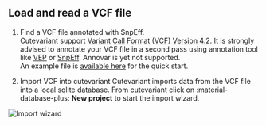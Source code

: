 ## Load and read a VCF file  

1. Find a VCF file annotated with SnpEff.     
Cutevariant support [Variant Call Format (VCF) Version 4.2](https://www.google.com/url?sa=t&rct=j&q=&esrc=s&source=web&cd=&ved=2ahUKEwjJ877s3_nwAhWpAWMBHYjGDp4QFjAAegQIAhAD&url=https%3A%2F%2Fsamtools.github.io%2Fhts-specs%2FVCFv4.2.pdf&usg=AOvVaw3UrlHdXnBVzm0df9OE90Rm).
It is strongly advised to annotate your VCF file in a second pass using annotation tool like [VEP](https://www.ensembl.org/info/docs/tools/vep/index.html) or [SnpEff](https://pcingola.github.io/SnpEff/). Annovar is yet not supported.     
An example file is [available here](https://drive.google.com/file/d/1xcLfioJ5hyNJ3bDlyJfuBbDmftDWUFLH/view?usp=sharing) for the quick start.

2. Import VCF into cutevariant
Cutevariant imports data from the VCF file into a local sqlite database. From cutevariant click on :material-database-plus: **New project** to start the import wizard.

![Import wizard](../images/cutevariant_import.gif)